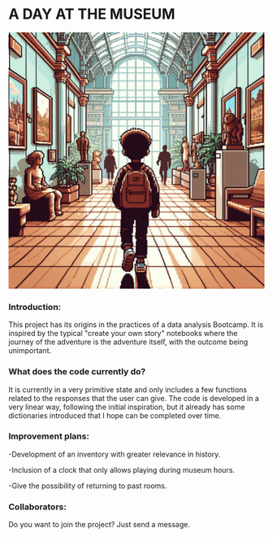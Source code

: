 
<h1>A DAY AT THE MUSEUM</h1>


![](https://github.com/Vicgutgam/Quest1.-Museum/blob/main/_71a0ffc1-a843-45cb-8d88-2c0b74281e4a.jpg)


<h3>Introduction:</h3>

This project has its origins in the practices of a data analysis Bootcamp. It is inspired by the typical "create your own story" notebooks where the journey of the adventure is the adventure itself, with the outcome being unimportant.






<h3>What does the code currently do?</h3>
It is currently in a very primitive state and only includes a few functions related to the responses that the user can give.
The code is developed in a very linear way, following the initial inspiration, but it already has some dictionaries introduced that I hope can be completed over time.





<h3>Improvement plans:</h3>
-Development of an inventory with greater relevance in history.

-Inclusion of a clock that only allows playing during museum hours.

-Give the possibility of returning to past rooms.





<h3>Collaborators:</h3>
Do you want to join the project? Just send a message.
